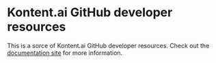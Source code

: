 # Kontent.ai GitHub developer resources

This is a sorce of Kontent.ai GitHub developer resources. Check out the [documentation site](https://kontent-ai.github.io) for more information.
